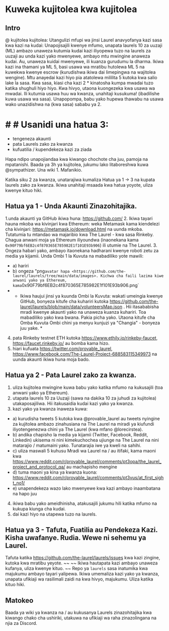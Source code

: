# Kuweka kujitolea kwa kujitolea

## Intro

@ kujitolea kujitolea:
Utangulizi mfupi wa jinsi Laurel anavyofanya kazi sasa kwa kazi na kudai:
Unapojisajili kwenye mfumo, unapata laurels 10 za uuzaji (ML) ambazo unaweza kutumia kudai kazi iliyopewa tuzo na laurels za uuzaji au unda kazi yako mwenyewe, ambayo mtu mwingine anaweza kudai. Au, unaweza kuidai mwenyewe, ili kuanza gurudumu la dharma.
Ikiwa kazi ina thamani ya ML 5, basi usawa wa mratibu hutolewa ML 5 na kuwekwa kwenye escrow (kurudishwa ikiwa dai limepingwa na wajitolea wengine). Mtu anayedai kazi hiyo pia atatolewa mililita 5 kutoka kwa salio lake la sasa. Kwa sasa, kiasi cha kazi 2 * kinatosha kumpa mwadai tuzo katika shughuli hiyo hiyo. Kwa hivyo, utaona kuongezeka kwa usawa wa mwadai.
Ili kutumia usawa huu wa kwanza, unahitaji kusukuma! (ibadilishe kuwa usawa wa sasa). Unapopompa, babu yako hupewa thawabu na usawa wako unazidishwa na (kwa sasa) sababu ya 2.

# # # Usanidi una hatua 3:

- tengeneza akaunti
- pata Laurels zako za kwanza
- kufuatilia / kupendekeza kazi za ziada

Hapa ndipo unapojiandaa kwa kiwango chochote cha juu, pamoja na mpatanishi. Baada ya 3h ya kujitolea, jukumu lako litaboreshwa kuwa @sympathizer. Una wiki 1. Mafanikio.

Katika siku 2 za kwanza, unatarajiwa kumaliza Hatua ya 1 -> 3 na kupata laurels zako za kwanza. Ikiwa unahitaji msaada kwa hatua yoyote, uliza kwenye kituo hiki.

## Hatua ya 1 - Unda Akaunti Zinazohitajika.
1.unda akaunti ya GitHub ikiwa huna: <https://github.com/>
2. Ikiwa tayari hauna mkoba wa kivinjari kwa Ethereum: weka Metamask kama kiendelezi cha kivinjari: <https://metamask.io/download.html> na uunda mkoba. Tutatumia tu mtandao wa majaribio kwa The Laurel - kwa sasa Rinkeby. Chagua anwani moja ya Ethereum iliyoundwa (inaonekana kama `0x90F79bf6EB2c4f870365E785982E1f101E93b906`) ili utumie na The Laurel.
3. Ongeza habari yako, ambayo itaonekana hadharani kwenye roboti zetu za media ya kijamii. Unda Ombi 1 la Kuvuta na mabadiliko yote mawili:
- a) hariri
- b) ongeza "png` avatar hapa <https://github.com/the-laurel/laurels/tree/main/data/images>. Kichwa cha faili lazima kiwe anwani yako ya Ethereum, kama `0x90F79bf6EB2c4f870365E785982E1f101E93b906.png`
- * Ikiwa haujui jinsi ya kuunda Ombi la Kuvuta: wakati umeingia kwenye GitHub, bonyeza kitufe cha kuhariri kutoka <https://github.com/the-laurel/laurels/blob/main/data/volunteersMap.json> . Hii itasababisha mradi kwenye akaunti yako na unaweza kuanza kuhariri. Toa mabadiliko yako kwa bwana. Pakia picha yako. Utaona kitufe cha Omba Kuvuta Ombi chini ya menyu kunjuzi ya "Changia" - bonyeza juu yake. *
4. pata Rinkeby testnet ETH kutoka <https://www.ethily.io/rinkeby-faucet>, <https://faucet.rinkeby.io/> au bomba kama hizo.
5. hiari kufuata <https://twitter.com/provable_laurel>, <https://www.facebook.com/The-Laurel-Project-688583115349973> na uunda akaunti ikiwa huna moja bado.

## Hatua ya 2 - Pata Laurel zako za kwanza.
1. uliza kujitolea mwingine kuwa babu yako katika mfumo na kukusajili (toa anwani yako ya Ethereum).
2. utapata laurels 10 za Uuzaji (sawa na dakika 10 za juhudi za kujitolea) utakaposajiliwa. Hii itakusaidia kudai kazi yako ya kwanza.
3. kazi yako ya kwanza inaweza kuwa:
- a) kurudisha tweets 5 kutoka kwa @provable_laurel au tweets nyingine za kujitolea ambazo zinahusiana na The Laurel na miradi ya kiufundi iliyotengenezwa chini ya The Laurel (kwa mfano @lorecirstea).
- b) andika chapisho la media ya kijamii (Twitter, Facebook, Reddit, Linkedin) ukisema ni nini kimekuchochea ujiunge na The Laurel na nini matarajio / matumaini yako. Tunatarajia iwe ya kweli na sahihi.
- c) uliza maswali 5 kuhusu Mradi wa Laurel na / au itifaki, kama maoni kwa https://www.reddit.com/r/provable_laurel/comments/pt3opa/the_laurel_project_and_protocol_qa/ au machapisho mengine
- d) tuma maoni ya kina ya kwanza kuona: https://www.reddit.com/r/provable_laurel/comments/pt3vus/at_first_sight_no1/
- e) unapendekeza wazo lako mwenyewe kwa kazi ambayo inaambatana na hapo juu
4. ikiwa babu yako ameidhinisha, atakusajili jukumu hili katika mfumo na kukupa kiunga cha kudai.
5. dai kazi hiyo na utapewa tuzo na laurels.

## Hatua ya 3 - Tafuta, Fuatilia au Pendekeza Kazi. Kisha uwafanye. Rudia. Wewe ni sehemu ya Laurel.
Tafuta katika https://github.com/the-laurel/laurels/issues kwa kazi zingine, kutoka kwa mratibu yeyote. ~~
~~ Ikiwa hautapata kazi ambayo unaweza kufanya, uliza kwenye kituo. ~~
 Repo ya `laurels` sasa inatumika kwa majukumu ambayo tayari yalipewa. Ikiwa umemaliza kazi yako ya kwanza, unapata ufikiaji wa rasilimali zaidi na kwa hivyo, majukumu. Uliza katika kituo hiki.

## Matokeo
Baada ya wiki ya kwanza na / au kukusanya Laurels zinazohitajika kwa kiwango chako cha ushiriki, utakuwa na ufikiaji wa raha zinazolingana na njia za Discord.